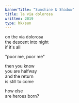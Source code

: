 ```yaml
---
bannerTitle: "Sunshine & Shadow" 
title: la via dolorosa
written: 2019
type: hk/sun
---
```


on the via dolorosa  
the descent into night  
if it's all  

"poor me, poor me"  

then you know  
you are halfway  
and the return  
is still to come

how else  
are heroes born?

